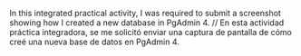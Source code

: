 In this integrated practical activity, I was required to submit a screenshot showing how I created a new database in PgAdmin 4.
//
En esta actividad práctica integradora, se me solicitó enviar una captura de pantalla de cómo creé una nueva base de datos en PgAdmin 4.
